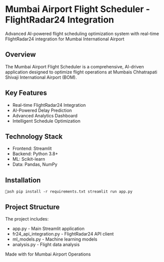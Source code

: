 #  Mumbai Airport Flight Scheduler - FlightRadar24 Integration

Advanced AI-powered flight scheduling optimization system with real-time FlightRadar24 integration for Mumbai International Airport

##  Overview

The Mumbai Airport Flight Scheduler is a comprehensive, AI-driven application designed to optimize flight operations at Mumbais Chhatrapati Shivaji International Airport (BOM).

##  Key Features

- Real-time FlightRadar24 Integration
- AI-Powered Delay Prediction
- Advanced Analytics Dashboard
- Intelligent Schedule Optimization

##  Technology Stack

- Frontend: Streamlit
- Backend: Python 3.8+
- ML: Scikit-learn
- Data: Pandas, NumPy

##  Installation

`ash
pip install -r requirements.txt
streamlit run app.py
`

##  Project Structure

The project includes:
- app.py - Main Streamlit application
- fr24_api_integration.py - FlightRadar24 API client
- ml_models.py - Machine learning models
- analysis.py - Flight data analysis

Made with  for Mumbai Airport Operations
